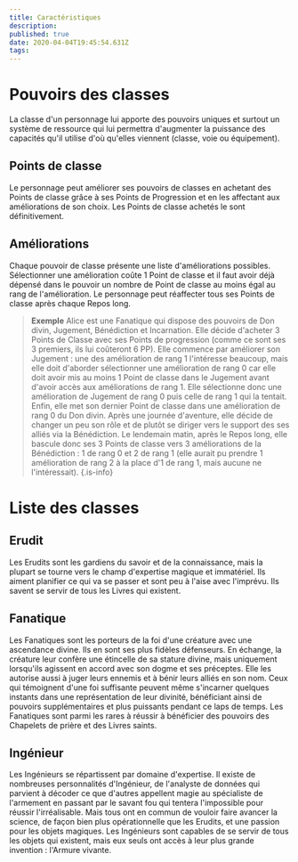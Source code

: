 ```yaml
---
title: Caractéristiques
description: 
published: true
date: 2020-04-04T19:45:54.631Z
tags: 
---
```


# Pouvoirs des classes
La classe d'un personnage lui apporte des pouvoirs uniques et surtout un système de ressource qui lui permettra d'augmenter la puissance des capacités qu'il utilise d'où qu'elles viennent (classe, voie ou équipement).
## Points de classe
Le personnage peut améliorer ses pouvoirs de classes en achetant des Points de classe grâce à ses Points de Progression et en les affectant aux améliorations de son choix. Les Points de classe achetés le sont définitivement.
## Améliorations
Chaque pouvoir de classe présente une liste d'améliorations possibles. Sélectionner une amélioration coûte 1 Point de classe et il faut avoir déjà dépensé dans le pouvoir un nombre de Point de classe au moins égal au rang de l'amélioration. Le personnage peut réaffecter tous ses Points de classe après chaque Repos long.

> **Exemple**
Alice est une Fanatique qui dispose des pouvoirs de Don divin, Jugement, Bénédiction et Incarnation. Elle décide d'acheter 3 Points de Classe avec ses Points de progression (comme ce sont ses 3 premiers, ils lui coûteront 6 PP). Elle commence par améliorer son Jugement : une des amélioration de rang 1 l'intéresse beaucoup, mais elle doit d'aborder sélectionner une amélioration de rang 0 car elle doit avoir mis au moins 1 Point de classe dans le Jugement avant d'avoir accès aux améliorations de rang 1. Elle sélectionne donc une amélioration de Jugement de rang 0 puis celle de rang 1 qui la tentait. Enfin, elle met son dernier Point de classe dans une amélioration de rang 0 du Don divin.
Après une journée d'aventure, elle décide de changer un peu son rôle et de plutôt se diriger vers le support des ses alliés via la Bénédiction. Le lendemain matin, après le Repos long, elle bascule donc ses 3 Points de classe vers 3 améliorations de la Bénédiction : 1 de rang 0 et 2 de rang 1 (elle aurait pu prendre 1 amélioration de rang 2 à la place d'1 de rang 1, mais aucune ne l'intéressait).
{.is-info}

# Liste des classes
## Erudit
Les Erudits sont les gardiens du savoir et de la connaissance, mais la plupart se tourne vers le champ d'expertise magique et immatériel. Ils aiment planifier ce qui va se passer et sont peu à l'aise avec l'imprévu.
Ils savent se servir de tous les Livres qui existent.

## Fanatique
Les Fanatiques sont les porteurs de la foi d'une créature avec une ascendance divine. Ils en sont ses plus fidèles défenseurs. En échange, la créature leur confère une étincelle de sa stature divine, mais uniquement lorsqu'ils agissent en accord avec son dogme et ses préceptes. Elle les autorise aussi à juger leurs ennemis et à bénir leurs alliés en son nom. Ceux qui témoignent d'une foi suffisante peuvent même s'incarner quelques instants dans une représentation de leur divinité, bénéficiant ainsi de pouvoirs supplémentaires et plus puissants pendant ce laps de temps.
Les Fanatiques sont parmi les rares à réussir à bénéficier des pouvoirs des Chapelets de prière et des Livres saints.

## Ingénieur
Les Ingénieurs se répartissent par domaine d'expertise. Il existe de nombreuses personnalités d'Ingénieur, de l'analyste de données qui parvient à décoder ce que d'autres appellent magie au spécialiste de l'armement en passant par le savant fou qui tentera l'impossible pour réussir l'irréalisable. Mais tous ont en commun de vouloir faire avancer la science, de façon bien plus opérationnelle que les Erudits, et une passion pour les objets magiques.
Les Ingénieurs sont capables de se servir de tous les objets qui existent, mais eux seuls ont accès à leur plus grande invention : l'Armure vivante.
